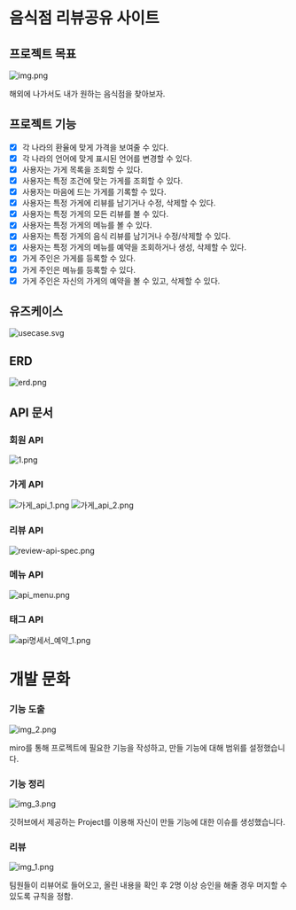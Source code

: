 # 음식점 리뷰공유 사이트

## 프로젝트 목표
![img.png](img.png)

해외에 나가서도 내가 원하는 음식점을 찾아보자.

## 프로젝트 기능
- [x] 각 나라의 환율에 맞게 가격을 보여줄 수 있다.
- [x] 각 나라의 언어에 맞게 표시된 언어를 변경할 수 있다.
- [x] 사용자는 가게 목록을 조회할 수 있다.
- [x] 사용자는 특정 조건에 맞는 가게를 조회할 수 있다.
- [x] 사용자는 마음에 드는 가게를 기록할 수 있다.
- [x] 사용자는 특정 가게에 리뷰를 남기거나 수정, 삭제할 수 있다.
- [x] 사용자는 특정 가게의 모든 리뷰를 볼 수 있다.
- [x] 사용자는 특정 가게의 메뉴를 볼 수 있다.
- [x] 사용자는 특정 가게의 음식 리뷰를 남기거나 수정/삭제할 수 있다.
- [x] 사용자는 특정 가게의 메뉴를 예약을 조회하거나 생성, 삭제할 수 있다.
- [x] 가게 주인은 가게를 등록할 수 있다.
- [x] 가게 주인은 메뉴를 등록할 수 있다.
- [x] 가게 주인은 자신의 가게의 예약을 볼 수 있고, 삭제할 수 있다.

## 유즈케이스
![usecase.svg](document%2Fusecase.svg)
## ERD

![erd.png](document%2Ferd.png)

## API 문서

### 회원 API
![1.png](document%2F1.png)

### 가게 API
![가게_api_1.png](document%2F%EA%B0%80%EA%B2%8C_api_1.png)
![가게_api_2.png](document%2F%EA%B0%80%EA%B2%8C_api_2.png)

### 리뷰 API
![review-api-spec.png](document%2Freview-api-spec.png)

### 메뉴 API
![api_menu.png](document%2Fapi_menu.png)

### 태그 API
![api명세서_예약_1.png](document%2Fapi%EB%AA%85%EC%84%B8%EC%84%9C_%EC%98%88%EC%95%BD_1.png)

# 개발 문화

### 기능 도출

![img_2.png](img_2.png)

miro를 통해 프로젝트에 필요한 기능을 작성하고, 만들 기능에 대해 범위를 설정했습니다.


### 기능 정리

![img_3.png](img_3.png)

깃허브에서 제공하는 Project를 이용해 자신이 만들 기능에 대한 이슈를 생성했습니다.

### 리뷰


![img_1.png](img_1.png)

팀원들이 리뷰어로 들어오고, 올린 내용을 확인 후 2명 이상 승인을 해줄 경우 머지할 수 있도록 규칙을 정함.
